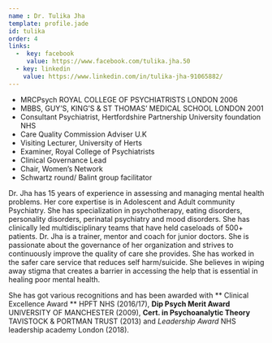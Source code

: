 ```yaml
---
name : Dr. Tulika Jha
template: profile.jade
id: tulika
order: 4
links:
  -  key: facebook
     value: https://www.facebook.com/tulika.jha.50
  - key: linkedin
    value: https://www.linkedin.com/in/tulika-jha-91065882/
---
```



- MRCPsych ROYAL COLLEGE OF PSYCHIATRISTS LONDON 2006
- MBBS, GUY’S, KING’S &amp; ST THOMAS’ MEDICAL SCHOOL LONDON 2001
- Consultant Psychiatrist, Hertfordshire Partnership University foundation NHS
- Care Quality Commission Adviser U.K
- Visiting Lecturer, University of Herts
- Examiner, Royal College of Psychiatrists
- Clinical Governance Lead
- Chair, Women’s Network
- Schwartz round/ Balint group facilitator

Dr. Jha has 15 years of experience in assessing and managing mental health problems. Her core
expertise is in Adolescent and Adult community Psychiatry. She has specialization in psychotherapy,
eating disorders, personality disorders, perinatal psychiatry and mood disorders. She has clinically led
multidisciplinary teams that have held caseloads of 500+ patients. Dr. Jha is a trainer, mentor and coach
for junior doctors. She is passionate about the governance of her organization and strives to continuously
improve the quality of care she provides. She has worked in the safer care service that reduces self
harm/suicide. She believes in wiping away stigma that creates a barrier in accessing the help that is
essential in healing poor mental health.


She has got various recognitions and has been awarded with ** Clinical Excellence Award ** HPFT NHS
(2016/17), **Dip Psych Merit Award** UNIVERSITY OF MANCHESTER (2009), **Cert. in Psychoanalytic
Theory** TAVISTOCK & PORTMAN TRUST (2013) and *Leadership Award* NHS leadership academy
London (2018).